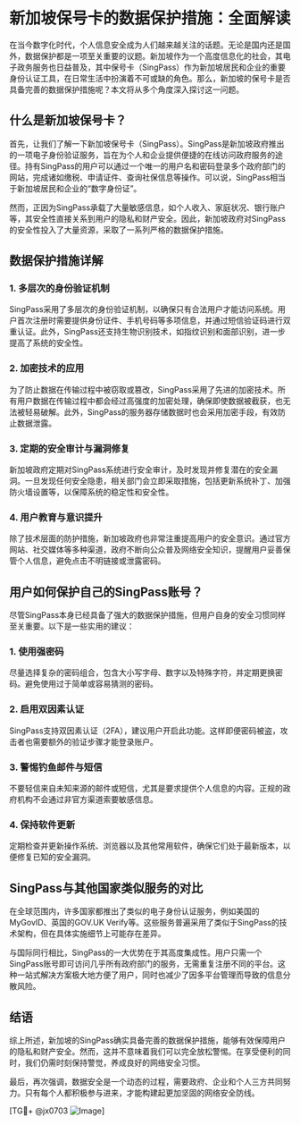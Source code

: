 # 新加坡保号卡的数据保护措施：全面解读

在当今数字化时代，个人信息安全成为人们越来越关注的话题。无论是国内还是国外，数据保护都是一项至关重要的议题。新加坡作为一个高度信息化的社会，其电子政务服务也日益普及，其中保号卡（SingPass）作为新加坡居民和企业的重要身份认证工具，在日常生活中扮演着不可或缺的角色。那么，新加坡的保号卡是否具备完善的数据保护措施呢？本文将从多个角度深入探讨这一问题。

## 什么是新加坡保号卡？

首先，让我们了解一下新加坡保号卡（SingPass）。SingPass是新加坡政府推出的一项电子身份验证服务，旨在为个人和企业提供便捷的在线访问政府服务的途径。持有SingPass的用户可以通过一个唯一的用户名和密码登录多个政府部门的网站，完成诸如缴税、申请证件、查询社保信息等操作。可以说，SingPass相当于新加坡居民和企业的“数字身份证”。

然而，正因为SingPass承载了大量敏感信息，如个人收入、家庭状况、银行账户等，其安全性直接关系到用户的隐私和财产安全。因此，新加坡政府对SingPass的安全性投入了大量资源，采取了一系列严格的数据保护措施。

## 数据保护措施详解

### 1. **多层次的身份验证机制**

SingPass采用了多层次的身份验证机制，以确保只有合法用户才能访问系统。用户首次注册时需要提供身份证件、手机号码等多项信息，并通过短信验证码进行双重认证。此外，SingPass还支持生物识别技术，如指纹识别和面部识别，进一步提高了系统的安全性。

### 2. **加密技术的应用**

为了防止数据在传输过程中被窃取或篡改，SingPass采用了先进的加密技术。所有用户数据在传输过程中都会经过高强度的加密处理，确保即使数据被截获，也无法被轻易破解。此外，SingPass的服务器存储数据时也会采用加密手段，有效防止数据泄露。

### 3. **定期的安全审计与漏洞修复**

新加坡政府定期对SingPass系统进行安全审计，及时发现并修复潜在的安全漏洞。一旦发现任何安全隐患，相关部门会立即采取措施，包括更新系统补丁、加强防火墙设置等，以保障系统的稳定性和安全性。

### 4. **用户教育与意识提升**

除了技术层面的防护措施，新加坡政府也非常注重提高用户的安全意识。通过官方网站、社交媒体等多种渠道，政府不断向公众普及网络安全知识，提醒用户妥善保管个人信息，避免点击不明链接或泄露密码。

## 用户如何保护自己的SingPass账号？

尽管SingPass本身已经具备了强大的数据保护措施，但用户自身的安全习惯同样至关重要。以下是一些实用的建议：

### 1. **使用强密码**

尽量选择复杂的密码组合，包含大小写字母、数字以及特殊字符，并定期更换密码。避免使用过于简单或容易猜测的密码。

### 2. **启用双因素认证**

SingPass支持双因素认证（2FA），建议用户开启此功能。这样即便密码被盗，攻击者也需要额外的验证步骤才能登录账户。

### 3. **警惕钓鱼邮件与短信**

不要轻信来自未知来源的邮件或短信，尤其是要求提供个人信息的内容。正规的政府机构不会通过非官方渠道索要敏感信息。

### 4. **保持软件更新**

定期检查并更新操作系统、浏览器以及其他常用软件，确保它们处于最新版本，以便修复已知的安全漏洞。

## SingPass与其他国家类似服务的对比

在全球范围内，许多国家都推出了类似的电子身份认证服务，例如美国的MyGovID、英国的GOV.UK Verify等。这些服务普遍采用了类似于SingPass的技术架构，但在具体实施细节上可能存在差异。

与国际同行相比，SingPass的一大优势在于其高度集成性。用户只需一个SingPass账号即可访问几乎所有政府部门的服务，无需重复注册不同的平台。这种一站式解决方案极大地方便了用户，同时也减少了因多平台管理而导致的信息分散风险。

## 结语

综上所述，新加坡的SingPass确实具备完善的数据保护措施，能够有效保障用户的隐私和财产安全。然而，这并不意味着我们可以完全放松警惕。在享受便利的同时，我们仍需时刻保持警觉，养成良好的网络安全习惯。

最后，再次强调，数据安全是一个动态的过程，需要政府、企业和个人三方共同努力。只有每个人都积极参与进来，才能构建起更加坚固的网络安全防线。

[TG💪+ @jx0703 ![Image](https://github.com/user-attachments/assets/dbca1d08-cadb-493c-b0ec-ad6f7a83f270)]